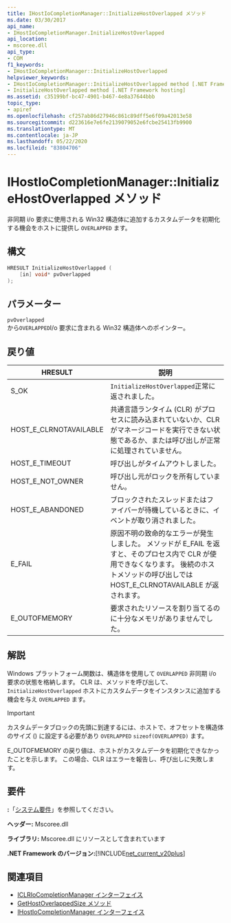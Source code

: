 ```yaml
---
title: IHostIoCompletionManager::InitializeHostOverlapped メソッド
ms.date: 03/30/2017
api_name:
- IHostIoCompletionManager.InitializeHostOverlapped
api_location:
- mscoree.dll
api_type:
- COM
f1_keywords:
- IHostIoCompletionManager::InitializeHostOverlapped
helpviewer_keywords:
- IHostIoCompletionManager::InitializeHostOverlapped method [.NET Framework hosting]
- InitializeHostOverlapped method [.NET Framework hosting]
ms.assetid: c35199bf-bc47-4901-b467-4e8a37644bbb
topic_type:
- apiref
ms.openlocfilehash: cf257ab86d27946c861c89dff5e6f09a42013e58
ms.sourcegitcommit: d223616e7e6fe2139079052e6fcbe25413fb9900
ms.translationtype: MT
ms.contentlocale: ja-JP
ms.lasthandoff: 05/22/2020
ms.locfileid: "83804706"
---
```

# <a name="ihostiocompletionmanagerinitializehostoverlapped-method"></a>IHostIoCompletionManager::InitializeHostOverlapped メソッド
非同期 i/o 要求に使用される Win32 構造体に追加するカスタムデータを初期化する機会をホストに提供し `OVERLAPPED` ます。  
  
## <a name="syntax"></a>構文  
  
```cpp  
HRESULT InitializeHostOverlapped (  
    [in] void* pvOverlapped  
);  
```  
  
## <a name="parameters"></a>パラメーター  
 `pvOverlapped`  
 から`OVERLAPPED`I/o 要求に含まれる Win32 構造体へのポインター。  
  
## <a name="return-value"></a>戻り値  
  
|HRESULT|説明|  
|-------------|-----------------|  
|S_OK|`InitializeHostOverlapped`正常に返されました。|  
|HOST_E_CLRNOTAVAILABLE|共通言語ランタイム (CLR) がプロセスに読み込まれていないか、CLR がマネージコードを実行できない状態であるか、または呼び出しが正常に処理されていません。|  
|HOST_E_TIMEOUT|呼び出しがタイムアウトしました。|  
|HOST_E_NOT_OWNER|呼び出し元がロックを所有していません。|  
|HOST_E_ABANDONED|ブロックされたスレッドまたはファイバーが待機しているときに、イベントが取り消されました。|  
|E_FAIL|原因不明の致命的なエラーが発生しました。 メソッドが E_FAIL を返すと、そのプロセス内で CLR が使用できなくなります。 後続のホストメソッドの呼び出しでは HOST_E_CLRNOTAVAILABLE が返されます。|  
|E_OUTOFMEMORY|要求されたリソースを割り当てるのに十分なメモリがありませんでした。|  
  
## <a name="remarks"></a>解説  
 Windows プラットフォーム関数は、構造体を使用して `OVERLAPPED` 非同期 i/o 要求の状態を格納します。 CLR は、メソッドを呼び出して、 `InitializeHostOverlapped` ホストにカスタムデータをインスタンスに追加する機会を与え `OVERLAPPED` ます。  
  
> [!IMPORTANT]
> カスタムデータブロックの先頭に到達するには、ホストで、オフセットを構造体のサイズ () に設定する必要があり `OVERLAPPED` `sizeof(OVERLAPPED)` ます。  
  
 E_OUTOFMEMORY の戻り値は、ホストがカスタムデータを初期化できなかったことを示します。 この場合、CLR はエラーを報告し、呼び出しに失敗します。  
  
## <a name="requirements"></a>要件  
 **:**「[システム要件](../../get-started/system-requirements.md)」を参照してください。  
  
 **ヘッダー:** Mscoree.dll  
  
 **ライブラリ:** Mscoree.dll にリソースとして含まれています  
  
 **.NET Framework のバージョン:**[!INCLUDE[net_current_v20plus](../../../../includes/net-current-v20plus-md.md)]  
  
## <a name="see-also"></a>関連項目

- [ICLRIoCompletionManager インターフェイス](iclriocompletionmanager-interface.md)
- [GetHostOverlappedSize メソッド](ihostiocompletionmanager-gethostoverlappedsize-method.md)
- [IHostIoCompletionManager インターフェイス](ihostiocompletionmanager-interface.md)
